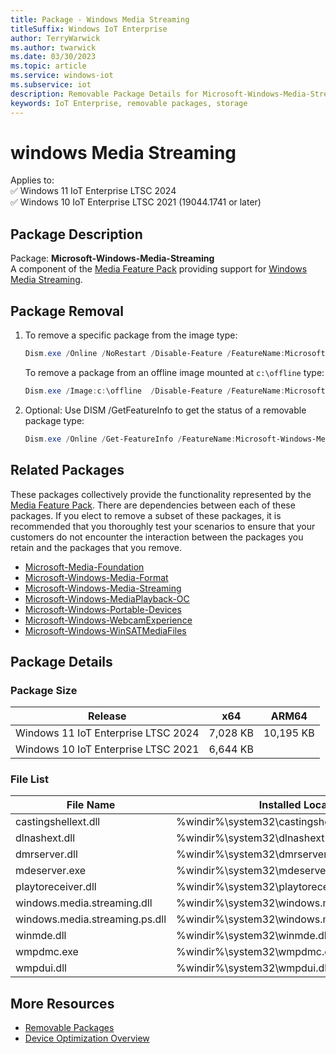 ```yaml
---
title: Package - Windows Media Streaming
titleSuffix: Windows IoT Enterprise
author: TerryWarwick
ms.author: twarwick
ms.date: 03/30/2023
ms.topic: article
ms.service: windows-iot
ms.subservice: iot
description: Removable Package Details for Microsoft-Windows-Media-Streaming
keywords: IoT Enterprise, removable packages, storage
---
```


# windows Media Streaming

Applies to:  
✅ Windows 11 IoT Enterprise LTSC 2024  
✅ Windows 10 IoT Enterprise LTSC 2021 (19044.1741 or later)  

## Package Description

Package: **Microsoft-Windows-Media-Streaming** </br> A component of the [Media Feature Pack](/windows/win32/wmdm/windows-media-device-manager-architecture) providing support for [Windows Media Streaming](/windows/win32/mediastreaming/media-streaming-api-portal).

## Package Removal

1. To remove a specific package from the image type:

   ```powershell
   Dism.exe /Online /NoRestart /Disable-Feature /FeatureName:Microsoft-Windows-Media-Streaming /PackageName:@Package
   ````

   To remove a package from an offline image mounted at `c:\offline` type:

   ```powershell
   Dism.exe /Image:c:\offline  /Disable-Feature /FeatureName:Microsoft-Windows-Media-Streaming /PackageName:@Package
   ```

1. Optional: Use DISM /GetFeatureInfo to get the status of a removable package type:

   ```powershell
   Dism.exe /Online /Get-FeatureInfo /FeatureName:Microsoft-Windows-Media-Streaming /PackageName:@Package
   ````

## Related Packages

These packages collectively provide the functionality represented by the [Media Feature Pack](/windows/win32/wmdm/windows-media-device-manager-architecture).  There are dependencies between each of these packages.  If you elect to remove a subset of these packages, it is recommended that you thoroughly test your scenarios to ensure that your customers do not encounter the interaction between the packages you retain and the packages that you remove.

- [Microsoft-Media-Foundation](Microsoft-Media-Foundation.md)
- [Microsoft-Windows-Media-Format](Microsoft-Windows-Media-Format.md)
- [Microsoft-Windows-Media-Streaming](Microsoft-Windows-Media-Streaming.md)
- [Microsoft-Windows-MediaPlayback-OC](Microsoft-Windows-MediaPlayback-OC.md)
- [Microsoft-Windows-Portable-Devices](Microsoft-Windows-Portable-Devices.md)
- [Microsoft-Windows-WebcamExperience](Microsoft-Windows-WebcamExperience.md)
- [Microsoft-Windows-WinSATMediaFiles](Microsoft-Windows-WinSATMediaFiles.md)

## Package Details

### Package Size

| Release                             |   x64     |    ARM64    |
|-------------------------------------|:---------:|:-----------:|
| Windows 11 IoT Enterprise LTSC 2024 | 7,028 KB  | 10,195 KB   |
| Windows 10 IoT Enterprise LTSC 2021 | 6,644 KB  |             |

### File List

| File Name                         | Installed Location |
|-----------------------------------|--------------------|
| castingshellext.dll               | %windir%\system32\castingshellext.dll |
| dlnashext.dll                     | %windir%\system32\dlnashext.dll |
| dmrserver.dll                     | %windir%\system32\dmrserver.dll |
| mdeserver.exe                     | %windir%\system32\mdeserver.exe |
| playtoreceiver.dll                | %windir%\system32\playtoreceiver.dll |
| windows.media.streaming.dll       | %windir%\system32\windows.media.streaming.dll |
| windows.media.streaming.ps.dll    | %windir%\system32\windows.media.streaming.ps.dll |
| winmde.dll                        | %windir%\system32\winmde.dll |
| wmpdmc.exe                        | %windir%\system32\wmpdmc.exe |
| wmpdui.dll                        | %windir%\system32\wmpdui.dll |

## More Resources

- [Removable Packages](../Removable-Packages.md)
- [Device Optimization Overview](../Overview.md)
